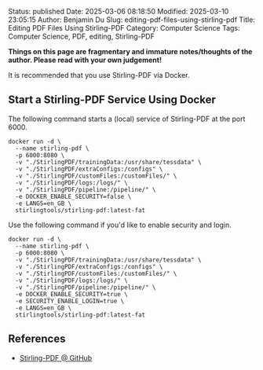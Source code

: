 Status: published
Date: 2025-03-06 08:18:50
Modified: 2025-03-10 23:05:15
Author: Benjamin Du
Slug: editing-pdf-files-using-stirling-pdf
Title: Editing PDF Files Using Stirling-PDF
Category: Computer Science
Tags: Computer Science, PDF, editing, Stirling-PDF

**Things on this page are fragmentary and immature notes/thoughts of the author. Please read with your own judgement!**

It is recommended that you use Stirling-PDF via Docker.

## Start a Stirling-PDF Service Using Docker

The following command starts a (local) service of Stirling-PDF at the port 6000.
```
docker run -d \
  --name stirling-pdf \
  -p 6000:8080 \
  -v "./StirlingPDF/trainingData:/usr/share/tessdata" \
  -v "./StirlingPDF/extraConfigs:/configs" \
  -v "./StirlingPDF/customFiles:/customFiles/" \
  -v "./StirlingPDF/logs:/logs/" \
  -v "./StirlingPDF/pipeline:/pipeline/" \
  -e DOCKER_ENABLE_SECURITY=false \
  -e LANGS=en_GB \
  stirlingtools/stirling-pdf:latest-fat
```
Use the following command if you'd like to enable security and login.
```
docker run -d \
  --name stirling-pdf \
  -p 6000:8080 \
  -v "./StirlingPDF/trainingData:/usr/share/tessdata" \
  -v "./StirlingPDF/extraConfigs:/configs" \
  -v "./StirlingPDF/customFiles:/customFiles/" \
  -v "./StirlingPDF/logs:/logs/" \
  -v "./StirlingPDF/pipeline:/pipeline/" \
  -e DOCKER_ENABLE_SECURITY=true \
  -e SECURITY_ENABLE_LOGIN=true \
  -e LANGS=en_GB \
  stirlingtools/stirling-pdf:latest-fat
```

## References

- [Stirling-PDF @ GitHub](https://github.com/Stirling-Tools/Stirling-PDF)

